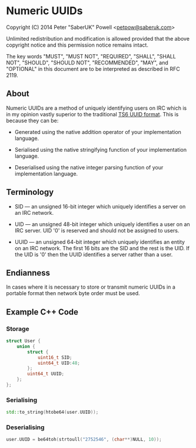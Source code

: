 # Numeric UUIDs

Copyright (C) 2014 Peter "SaberUK" Powell &lt;petpow@saberuk.com&gt;

Unlimited redistribution and modification is allowed provided that the above
copyright notice and this permission notice remains intact.

The key words "MUST", "MUST NOT", "REQUIRED", "SHALL", "SHALL NOT", "SHOULD",
"SHOULD NOT", "RECOMMENDED",  "MAY", and "OPTIONAL" in this document are to be
interpreted as described in RFC 2119.

## About

Numeric UUIDs are a method of uniquely identifying users on IRC which is in my
opinion vastly superior to the traditional [TS6 UUID format][TS6]. This is
because they can be:

* Generated using the native addition operator of your implementation language.

* Serialised using the native stringifying function of your implementation
  language.

* Deserialised using the native integer parsing function of your implementation
  language.

## Terminology

* SID &mdash; an unsigned 16-bit integer which uniquely identifies a server
  on an IRC network.

* UID &mdash; an unsigned 48-bit integer which uniquely identifies a user
  on an IRC server. UID '0' is reserved and should not be assigned to users.

* UUID &mdash; an unsigned 64-bit integer which uniquely identifies an entity
  on an IRC network. The first 16 bits are the SID and the rest is the UID. If
  the UID is '0' then the UUID identifies a server rather than a user.

## Endianness

In cases where it is necessary to store or transmit numeric UUIDs in a portable
format then network byte order must be used.

## Example C++ Code

### Storage

```cpp
struct User {
	union {	
		struct {
			uint16_t SID;
			uint64_t UID:48;
		};
		uint64_t UUID;
	};
};
```

### Serialising

```cpp
std::to_string(htobe64(user.UUID));
```

### Deserialising

```cpp
user.UUID = be64toh(strtoull("2752546", (char**)NULL, 10));
```

[TS6]: https://github.com/grawity/irc-docs/blob/03ba884a54f1cef2193cd62b6a86803d89c1ac41/server/ts6.txt "TS6 Specification"

